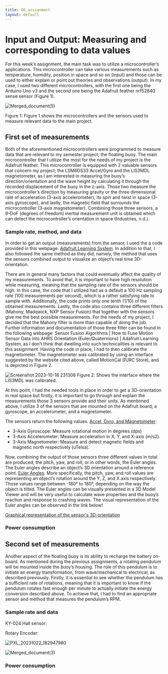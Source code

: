 ```yaml
---
title: 06_assignment
layout: default
---
```


# **Input and Output: Measuring and corresponding to data values**  

For this week’s assignment, the main task was to utilize a microcontroller’s applications. This microcontroller can take various measurements such as temperature, humidity, position in space and so on (input) and those can be used to either explain or point out theories and observations (output). In my case, I used two different microcontrollers, with the first one being the Arduino Uno v3 and the second one being the Adafruit feather nrf52840 sense sensor (Figure 1). 

![Merged_document(5)](https://github.com/vtryfos/vtryfos.github.io/assets/143755086/8005c517-6c8f-4692-a74a-b99d2c0384d6)

Figure 1: Figure 1 shows the microcontrollers and the sensors used to measure relevant data to the main project.


## **First set of measurements**
Both of the aforementioned microcontrollers were programmed to measure data that are relevant to my semester project; the floating buoy. The main microcontroller that I utilize the most for the needs of my project is the Adafruit feather. This microcontroller is equipped with 2 valuable sensors that concern my project; the LSM6DS33 Accel/Gyro and the LIS3MDL magnetometer, as I am interested in measuring the buoy’s direction/orientation and the wave height by calculating it through the recorded displacement of the buoy in the z-axis. Those two measure the microcontroller’s direction by measuring gravity or the three dimensional rate of acceleration  (3-axis accelerometer), its spin and twist in space (3-axis gyroscope), and lastly, the magnetic field that surrounds the microcontroller (3-axis magnetometer). Combining those three sensors, a 9-DoF (degrees of freedom) inertial measurement unit is obtained which can detect the microcontroller’s orientation in space (Industries, n.d.). 

### **Sample rate, method, and data**

In order to get an output (measurements) from the sensor, I used the a code provided in this webpage: [Adafruit Learning System](https://learn.adafruit.com/how-to-fuse-motion-sensor-data-into-ahrs-orientation-euler-quaternions/overview). In addition to that, I also followed the same method as they did, namely, the method that uses the sensors combined output to visualize an object’s real time 3D-orientation. 

There are in general many factors that could eventually affect the quality of my measurements. To avoid that, it is important to have high resolution while measuring, meaning that the sampling rate of the sensors should be high. In this case, the code that I utilized had as a default a 100 Hz sampling rate (100 measurements per second), which is a rather satisfying rate to sample with. Additionally, the code prints only one tenth (1/10) of the obtained measurements. Lastly, the code also contains three different filters (Mahony, Madqwick, NXP Sensor Fusion) that together with the sensors give me the best possible measurements. For the needs of my project, I decided that the Mahony filter is more than capable of doing the job. Further information and documentation of those three filter can be found in the following webpage: Sensor Fusion Algorithms | How to Fuse Motion Sensor Data into AHRS Orientation (Euler/Quaternions) | Adafruit Learning System, as I don’t think that dwelling into such technicalities is relevant to this assignment.
Having the code in place, I had to then calibrate the magnetometer. The magnetometer was calibrated by using an interface suggested by the website cited above, called MotionCal (PJRC Store), and is depicted in Figure 2. 


![Screenshot 2023-10-18 231308](https://github.com/vtryfos/vtryfos.github.io/assets/143755086/09a14928-f3d4-4cab-8e02-29efe7a99d73)
Figure 2: Shows the interface where the LIS3MDL was calibrated.

At this point, I had the needed tools in place in order to get a 3D-orientation in real space but firstly,  it is important to go through and explain the measurements those 3 sensors provide and their units. As mentioned above, I utilize 3 of the sensors that are mounted on the Adafruit board; a gyroscope, an accelerometer, and a magnetometer. 

The sensors return the following values. [Accel, Gyro, and Magnetometer](https://www.adafruit.com/category/521):

* 3-Axis Gyroscope: Measure rotational motion in degrees (dps)
* 3-Axis Accelerometer: Measure acceleration in X, Y, and X-axis (m/s2).
* 3-Axis Magnetometer: Measure and detect magnetic fields and magnetic north respectively (uTelsa).

Now, combining the output of those sensors three different values in total are produced; the pitch, yaw, and roll, or in other words, the Euler angles. The Euler angles describe an object’s 3D orientation around a reference point. [Euler Angles](https://learn.adafruit.com/how-to-fuse-motion-sensor-data-into-ahrs-orientation-euler-quaternions/lets-fuse). More specifically, the pitch, yaw, and roll values are representing an object’s rotation around the Y, Z, and X axis respectively. Those values range between -180° to 180°, depending on the way the object is tilted. The Euler angles can be visually presented in a 3D Model Viewer and will be very useful to calculate wave properties and the buoy’s reaction and response to crashing waves. The visual representation of the Euler angles can be observed in the link below!


[Graphical representation of the sensor's 3D-orientation](https://github.com/vtryfos/vtryfos.github.io/assets/143755086/c300659a-6bdb-472a-9803-6202e5d68590)


### **Power consumption**

## **Second set of measurements**
Another aspect of the floating buoy is its ability to recharge the battery on-board. As mentioned during the previous assignments, a rotating pendulum will be mounted inside the buoy’s housing. The role of this pendulum is to initiate an energy transformation, from wave/mechanical to electrical, as described previously. Firstly, it is essential to see whether the pendulum has a sufficient rate of rotations, meaning that it is important to know if the pendulum rotates fast enough per minute to actually initiate the energy conversion described above. To achieve that, I had to find an appropriate sensor and method that measures the pendulum’s RPM.  

### **Sample rate and data**

KY-024 Hall sensor:




Rotary Encoder:

![PXL_20231022_182947980](https://github.com/vtryfos/vtryfos.github.io/assets/143755086/4a651d8d-e7ca-459f-bef7-8501918c5ad1)

![Merged_document(3)](https://github.com/vtryfos/vtryfos.github.io/assets/143755086/81f5473c-a2da-41df-af5c-dc6c8649cfc8)






### **Power consumption**


